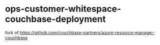 # ops-customer-whitespace-couchbase-deployment
fork of https://github.com/couchbase-partners/azure-resource-manager-couchbase
